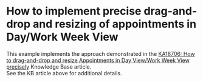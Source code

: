# How to implement precise drag-and-drop and resizing of appointments in Day/Work Week View


<p>This example implements the approach demonstrated in the <a href="https://www.devexpress.com/Support/Center/p/KA18706">KA18706: How to drag-and-drop and resize Appointments in Day View/Work Week View precisely</a> Knowledge Base article.<br />
See the KB article above for additional details.</p>

<br/>


